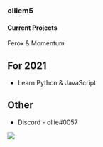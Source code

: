 ### olliem5
 #### Current Projects
  Ferox & Momentum
 ## For 2021
 * Learn Python & JavaScript
 ## Other
 - Discord - ollie#0057
<img align = "center" src = "https://github-readme-stats.vercel.app/api/?username=olliem5&theme=cobalt&count_private=true"/>
